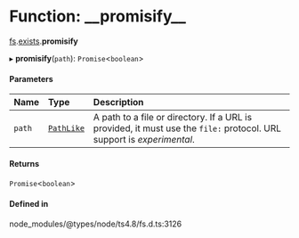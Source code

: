 # Function: \_\_promisify\_\_

[fs](../modules/fs.md).[exists](../modules/fs.exists-1.md).__promisify__

▸ **__promisify__**(`path`): `Promise`<`boolean`\>

#### Parameters

| Name | Type | Description |
| :------ | :------ | :------ |
| `path` | [`PathLike`](../types/fs.PathLike.md) | A path to a file or directory. If a URL is provided, it must use the `file:` protocol. URL support is _experimental_. |

#### Returns

`Promise`<`boolean`\>

#### Defined in

node_modules/@types/node/ts4.8/fs.d.ts:3126

